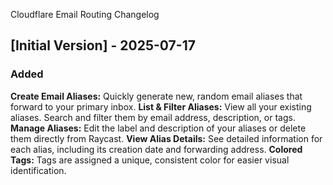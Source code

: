 Cloudflare Email Routing Changelog

## [Initial Version] - 2025-07-17
 
### Added
 
**Create Email Aliases:** Quickly generate new, random email aliases that forward to your primary inbox.
**List & Filter Aliases:** View all your existing aliases. Search and filter them by email address, description, or tags.
**Manage Aliases:** Edit the label and description of your aliases or delete them directly from Raycast.
**View Alias Details:** See detailed information for each alias, including its creation date and forwarding address.
**Colored Tags:** Tags are assigned a unique, consistent color for easier visual identification.